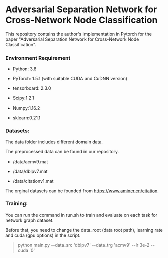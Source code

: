 # Adversarial Separation Network for Cross-Network Node Classification
This repository contains the author's implementation in Pytorch for the paper "Adversarial Separation Network for Cross-Network Node Classification".


### Environment Requirement

* Python: 3.6

* PyTorch: 1.5.1 (with suitable CUDA and CuDNN version)

* tensorboard: 2.3.0

* Scipy:1.2.1

* Numpy:1.16.2

* sklearn:0.21.1


### Datasets:

The data folder includes different domain data. 

The preprocessed data can be found in our repository.

* /data/acmv9.mat

* /data/dblpv7.mat

* /data/citationv1.mat

The orginal datasets can be founded from https://www.aminer.cn/citation.


###  Training:

You can run the command in run.sh to train and evaluate on each task for network graph dataset. 

Before that, you need to change the data_root (data root path), learning rate and cuda (gpu options) in the script.

> python main.py --data_src 'dblpv7' --data_trg 'acmv9' --lr 3e-2 --cuda '0'
